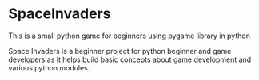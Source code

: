 # SpaceInvaders
This is a small python game for beginners using pygame library in python 

Space Invaders is a beginner project for python beginner and game developers as it helps build 
basic concepts about game development and various python modules.
